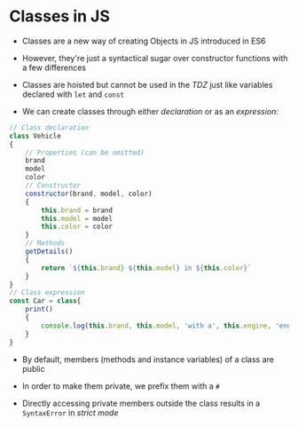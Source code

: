 # Classes in JS

- Classes are a new way of creating Objects in JS introduced in ES6

- However, they're just a syntactical sugar over constructor functions with a
few differences

- Classes are hoisted but cannot be used in the *TDZ* just like variables declared
with `let` and `const`

- We can create classes through either *declaration* or as an *expression*:

```js
// Class declaration
class Vehicle
{
    // Properties (can be omitted)
    brand
    model
    color
    // Constructor
    constructor(brand, model, color)
    {
        this.brand = brand
        this.model = model
        this.color = color
    }
    // Methods
    getDetails()
    {
        return `${this.brand} ${this.model} in ${this.color}`
    }
}
// Class expression
const Car = class{
    print()
    {
        console.log(this.brand, this.model, 'with a', this.engine, 'engine', 'in', this.color)
    }
}
```

- By default, members (methods and instance variables) of a class are public

- In order to make them private, we prefix them with a `#`

- Directly accessing private members outside the class results in a `SyntaxError`
in *strict mode*
